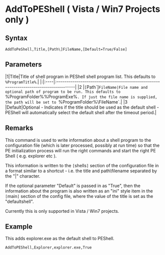 # AddToPEShell ( Vista / Win7 Projects only ) #

## Syntax ##
```
AddToPeShell,Title,[Path\]FileName,[Default=True/False]
```

## Parameters ##
|1|Title|Title of shell program in PEShell shell program list. This defaults to `%ProgramTitle%`.|
|:|:----|:---------------------------------------------------------------------------------------|
|2 |`[`Path\`]`FileName|File name and optional path of program to be run. This defaults to `%ProgramFolder%\%ProgramExe%`. If just the file name is supplied, the path will be set to `%ProgramFolder%\FileName`.|
|3 |Default|Optional - Indicates if the title should be used as the default shell - PEShell will automatically select the default shell after the timeout period.|

## Remarks ##
This command is used to write information about a shell program to the configuration file (which is later processed, possibly at run time) so that the PE initialization process will run the right commands and start the right PE Shell ( e.g. explorer etc ).

This information is written to the `[`shells`]` section of the configuration file in a format similar to a shortcut - i.e. the title and path\filename separated by the "|" character.

If the optional parameter "Default" is passed in as "True", then the information about the program is also written as an "ini" style item in the `[`main`]` section of the config file, where the value of the title is set as the "defaultshell".

Currently this is only supported in Vista / Win7 projects.

## Example ##
This adds explorer.exe as the default shell to PEShell.
```
AddToPEShell,Explorer,explorer.exe,True
```
